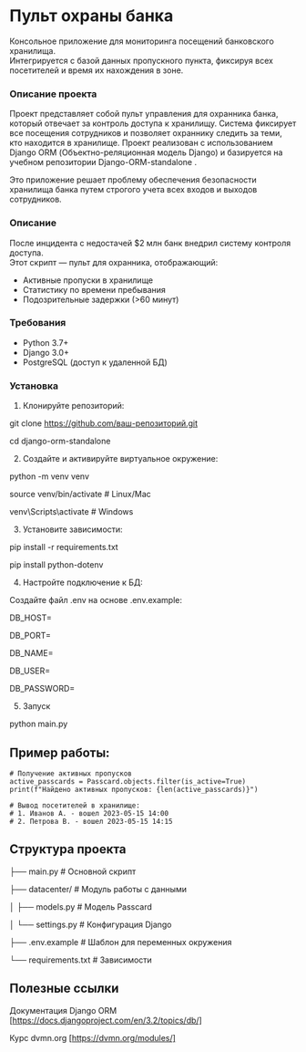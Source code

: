 # Пульт охраны банка

Консольное приложение для мониторинга посещений банковского хранилища.  
Интегрируется с базой данных пропускного пункта, фиксируя всех посетителей и время их нахождения в зоне.

### Описание проекта
Проект представляет собой пульт управления для охранника банка, который отвечает за контроль доступа к хранилищу. Система фиксирует все посещения сотрудников и позволяет охраннику следить за теми, кто находится в хранилище. Проект реализован с использованием Django ORM (Объектно-реляционная модель Django) и базируется на учебном репозитории Django-ORM-standalone .

Это приложение решает проблему обеспечения безопасности хранилища банка путем строгого учета всех входов и выходов сотрудников.



### Описание

После инцидента с недостачей $2 млн банк внедрил систему контроля доступа.  
Этот скрипт — пульт для охранника, отображающий:

- Активные пропуски в хранилище
- Статистику по времени пребывания
- Подозрительные задержки (>60 минут)

### Требования

- Python 3.7+
- Django 3.0+
- PostgreSQL (доступ к удаленной БД)

### Установка

1. Клонируйте репозиторий:

git clone https://github.com/ваш-репозиторий.git

cd django-orm-standalone
   
2. Создайте и активируйте виртуальное окружение:

python -m venv venv

source venv/bin/activate  # Linux/Mac

venv\Scripts\activate     # Windows

3. Установите зависимости:

pip install -r requirements.txt

pip install python-dotenv

4. Настройте подключение к БД:

Создайте файл .env на основе .env.example:

DB_HOST=

DB_PORT=

DB_NAME=

DB_USER=

DB_PASSWORD=

5. Запуск

python main.py

## Пример работы:

```
# Получение активных пропусков
active_passcards = Passcard.objects.filter(is_active=True)
print(f"Найдено активных пропусков: {len(active_passcards)}")

# Вывод посетителей в хранилище:
# 1. Иванов А. - вошел 2023-05-15 14:00
# 2. Петрова В. - вошел 2023-05-15 14:15 
```

## Структура проекта

├── main.py             # Основной скрипт

├── datacenter/         # Модуль работы с данными

│   ├── models.py       # Модель Passcard

│   └── settings.py     # Конфигурация Django

├── .env.example        # Шаблон для переменных окружения

└── requirements.txt    # Зависимости

## Полезные ссылки
 
Документация Django ORM [https://docs.djangoproject.com/en/3.2/topics/db/]

Курс dvmn.org [https://dvmn.org/modules/]
